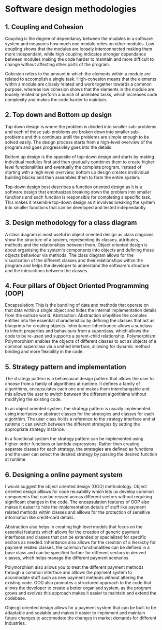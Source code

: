 # Software design methodologies

## 1. Coupling and Cohesion

Coupling is the degree of dependancy between the modules in a software system and measures how much one module relies on other modules. Low coupling shows that the modules are loosely interconnected making them more independant, while high coupling indicates stronger dependance between modules making the code harder to maintain and more difficult to change without affecting other parts of the program.

Cohesion refers to the amount in which the elements within a module are related to accomplish a single task. High-cohesion means that the elements within a module are closely related and work together towards a common purpose, whereas low cohesion shows that the elements in the module are loosely related or perform a bunch of unrelated tasks, which increases code complexity and makes the code harder to maintain.

## 2. Top down and Bottom up design

Top down design is where the problem is divided into smaller sub-problems and each of those sub-problems are broken down into smaller sub-problems and this continues untill the problems are simple enough to be solved easily. The design process starts from a high-level overview of the program and goes progressivley goes into the details.

Bottom up design is the opposite of top-down design and starts by making individual modules first and then gradually combines them to create higher level functionalities and eventually the complete program. Instead of starting with a high-level overview, bottom up design creates invdividual building blocks and then assembles them to form the entire system.

Top-down design best describes a function oriented design as it is a software design that emphasizes breaking down the problem into smaller functions and each function is responsible for completing a specific task. This makes it resemble top-down design as it involves breaking the system into smaller functions that can be developed and tested independantly.

## 3. Design methodology for a class diagram

A class diagram is most useful in object oriented design as class diagrams show the structure of a system, representing its classes, attributes, methods and the relationships between them. Object oriented design is about organising the system's components into objects and defining those objects behaviour via methods. The class diagram allows for the visualization of the different classes and their relationships within the program and helps the developer to understand the software's structure and the interactions between the classes.

## 4. Four pillars of Object Oriented Programming (OOP)

 Encapsulation: This is the bundling of data and methods that operate on that data within a single object and hides the internal implementation details from the outisde world.
 Abstraction: Abstraction simplifies the complex entities into the essential characteristics by defining the classes that act as blueprints for creating objects.
 Inheritance: Inheritrance allows a subclass to inherit properties and behaviours from a superclass, which allows the code to be re-used and supports a parent-child relationship.
 Polymorphism: Polymorphism enables the objects of different classes to act as objects of a common superclass via a unified interface, allowing for dynamic method binding and more flexibility in the code.

 ## 5. Strategy pattern and implementation

 The strategy pattern is a behavioural design pattern that allows the user to choose from a family of algorithims at runtime. It defines a family of algorithims, encapsulates each one and makes them interchangable and this allows the user to switch between the different algorithims without modifying the existing code.

 In an object oriented system, the strategy pattern is usually implemented using interfaces or abstract classes for the strategies and classes for each algorithim. The user class holds a reference to the strategy interface and at runtime it can switch between the different strategies by setting the appropriate strategy instance.

 In a functional system the strategy pattern can be implemented using higher-order functions or lambda expressions. Rather then creating separate classes for each strategy, the strategies are defined as functions and the user can select the desired strategy by passing the desired function at runtime.

 ## 6. Designing a online payment system

 I would suggest the object oriented design (OOD) methodology. Object oriented design alllows for code reusability which lets us develop common components that can be reused across different sectors without requiring significant changes in the code. The encapsulation features of OOP also makes it eaiser to hide the implementation details of stuff like payment related methods within classes and alllows for the protection of sensitive information like credit-card details.

 Abstraction also helps in creating high level models that focus on the essential features which allows for the creation of generic payment interfaces and classes that can be extended or specialized for specific sectors as needed. Inheritance also allows for the creation of a hierachy for payment related classes, the common functionalities can be defined in a base class and can be specified further for different sectors in derived classes, which helps manage the different payment scenarios.

 Polymorphism also allows you to treat the different payment methods through a common interface and alllows the payment system to accomodate stuff such as new payment methods without altering the existing code. OOD also promotes a structured approach to the code that allows the developer to create a better organised system, as the program grows and evolves this approach makes it easier to maintain and extend the codebase.

Objecgt oriented design allows for a payment system that can be built to be adaptable and scalable and makes it easier to implement and maintain future changes to accomodate the changes in market demands for different industries.




